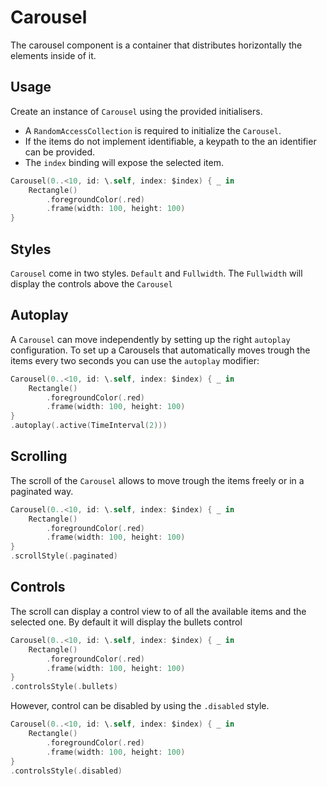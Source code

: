 #  Carousel

The carousel component is a container that distributes horizontally the elements inside of it.

## Usage

Create an instance of `Carousel` using the provided initialisers. 
- A `RandomAccessCollection` is required to initialize the `Carousel`.
- If the items do not implement identifiable, a keypath to the an identifier can be provided.
- The `index` binding will expose the selected item.

```swift
Carousel(0..<10, id: \.self, index: $index) { _ in
    Rectangle()
        .foregroundColor(.red)
        .frame(width: 100, height: 100)
}
```

## Styles

`Carousel` come in two styles. `Default` and `Fullwidth`. The `Fullwidth` will display the controls above the `Carousel`

## Autoplay

A `Carousel` can move independently by setting up the right `autoplay` configuration.
To set up a Carousels that automatically moves trough the items every two seconds you can use the `autoplay` modifier:
```swift
Carousel(0..<10, id: \.self, index: $index) { _ in
    Rectangle()
        .foregroundColor(.red)
        .frame(width: 100, height: 100)
}
.autoplay(.active(TimeInterval(2)))
```

## Scrolling

The scroll of the `Carousel` allows to move trough the items freely or in a paginated way.

```swift
Carousel(0..<10, id: \.self, index: $index) { _ in
    Rectangle()
        .foregroundColor(.red)
        .frame(width: 100, height: 100)
}
.scrollStyle(.paginated)
```

## Controls

The scroll can display a control view to of all the available items and the selected one. 
By default it will display the bullets control

```swift
Carousel(0..<10, id: \.self, index: $index) { _ in
    Rectangle()
        .foregroundColor(.red)
        .frame(width: 100, height: 100)
}
.controlsStyle(.bullets)
```

However, control can be disabled by using the `.disabled` style.

```swift
Carousel(0..<10, id: \.self, index: $index) { _ in
    Rectangle()
        .foregroundColor(.red)
        .frame(width: 100, height: 100)
}
.controlsStyle(.disabled)
```
